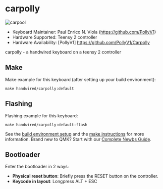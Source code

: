 # carpolly

![carpool](https://i.imgur.com/w691sNn.jpg)

* Keyboard Maintainer: Paul Enrico N. Viola (https://github.com/PollyV1)
* Hardware Supported: Teensy 2 controller
* Hardware Availability: [PollyV1] https://github.com/PollyV1/Carpolly

carpolly - a handwired keyboard on a teensy 2 controller

## Make 

Make example for this keyboard (after setting up your build environment):

    make handwired/carpolly:default

## Flashing

Flashing example for this keyboard:

    make handwired/carpolly:default:flash
    
See the [build environment setup](https://docs.qmk.fm/#/getting_started_build_tools) and the [make instructions](https://docs.qmk.fm/#/getting_started_make_guide) for more information. Brand new to QMK? Start with our [Complete Newbs Guide](https://docs.qmk.fm/#/newbs).

## Bootloader

Enter the bootloader in 2 ways:

* **Physical reset button**: Briefly press the RESET button on the controller.
* **Keycode in layout**: Longpress ALT + ESC
